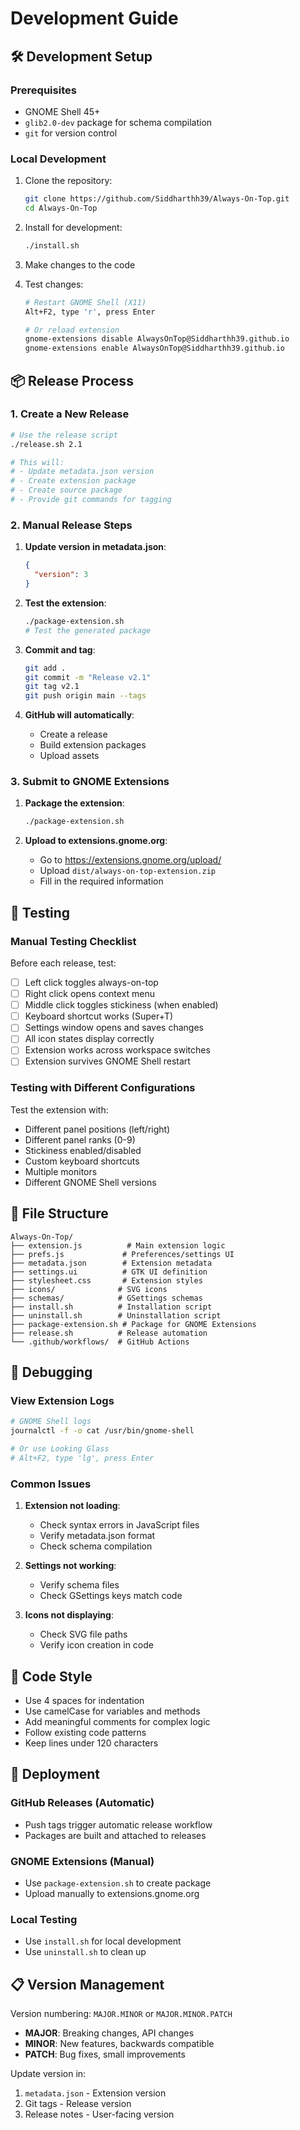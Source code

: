 # Development Guide

## 🛠️ Development Setup

### Prerequisites
- GNOME Shell 45+ 
- `glib2.0-dev` package for schema compilation
- `git` for version control

### Local Development
1. Clone the repository:
   ```bash
   git clone https://github.com/Siddharthh39/Always-On-Top.git
   cd Always-On-Top
   ```

2. Install for development:
   ```bash
   ./install.sh
   ```

3. Make changes to the code

4. Test changes:
   ```bash
   # Restart GNOME Shell (X11)
   Alt+F2, type 'r', press Enter
   
   # Or reload extension
   gnome-extensions disable AlwaysOnTop@Siddharthh39.github.io
   gnome-extensions enable AlwaysOnTop@Siddharthh39.github.io
   ```

## 📦 Release Process

### 1. Create a New Release

```bash
# Use the release script
./release.sh 2.1

# This will:
# - Update metadata.json version
# - Create extension package
# - Create source package
# - Provide git commands for tagging
```

### 2. Manual Release Steps

1. **Update version in metadata.json**:
   ```json
   {
     "version": 3
   }
   ```

2. **Test the extension**:
   ```bash
   ./package-extension.sh
   # Test the generated package
   ```

3. **Commit and tag**:
   ```bash
   git add .
   git commit -m "Release v2.1"
   git tag v2.1
   git push origin main --tags
   ```

4. **GitHub will automatically**:
   - Create a release
   - Build extension packages
   - Upload assets

### 3. Submit to GNOME Extensions

1. **Package the extension**:
   ```bash
   ./package-extension.sh
   ```

2. **Upload to extensions.gnome.org**:
   - Go to https://extensions.gnome.org/upload/
   - Upload `dist/always-on-top-extension.zip`
   - Fill in the required information

## 🧪 Testing

### Manual Testing Checklist

Before each release, test:

- [ ] Left click toggles always-on-top
- [ ] Right click opens context menu
- [ ] Middle click toggles stickiness (when enabled)
- [ ] Keyboard shortcut works (Super+T)
- [ ] Settings window opens and saves changes
- [ ] All icon states display correctly
- [ ] Extension works across workspace switches
- [ ] Extension survives GNOME Shell restart

### Testing with Different Configurations

Test the extension with:
- Different panel positions (left/right)
- Different panel ranks (0-9)
- Stickiness enabled/disabled
- Custom keyboard shortcuts
- Multiple monitors
- Different GNOME Shell versions

## 🔧 File Structure

```
Always-On-Top/
├── extension.js          # Main extension logic
├── prefs.js             # Preferences/settings UI
├── metadata.json        # Extension metadata
├── settings.ui          # GTK UI definition
├── stylesheet.css       # Extension styles
├── icons/              # SVG icons
├── schemas/            # GSettings schemas
├── install.sh          # Installation script
├── uninstall.sh        # Uninstallation script
├── package-extension.sh # Package for GNOME Extensions
├── release.sh          # Release automation
└── .github/workflows/  # GitHub Actions
```

## 🐛 Debugging

### View Extension Logs
```bash
# GNOME Shell logs
journalctl -f -o cat /usr/bin/gnome-shell

# Or use Looking Glass
# Alt+F2, type 'lg', press Enter
```

### Common Issues

1. **Extension not loading**:
   - Check syntax errors in JavaScript files
   - Verify metadata.json format
   - Check schema compilation

2. **Settings not working**:
   - Verify schema files
   - Check GSettings keys match code

3. **Icons not displaying**:
   - Check SVG file paths
   - Verify icon creation in code

## 📝 Code Style

- Use 4 spaces for indentation
- Use camelCase for variables and methods
- Add meaningful comments for complex logic
- Follow existing code patterns
- Keep lines under 120 characters

## 🚀 Deployment

### GitHub Releases (Automatic)
- Push tags trigger automatic release workflow
- Packages are built and attached to releases

### GNOME Extensions (Manual)
- Use `package-extension.sh` to create package
- Upload manually to extensions.gnome.org

### Local Testing
- Use `install.sh` for local development
- Use `uninstall.sh` to clean up

## 📋 Version Management

Version numbering: `MAJOR.MINOR` or `MAJOR.MINOR.PATCH`

- **MAJOR**: Breaking changes, API changes
- **MINOR**: New features, backwards compatible
- **PATCH**: Bug fixes, small improvements

Update version in:
1. `metadata.json` - Extension version
2. Git tags - Release version
3. Release notes - User-facing version
